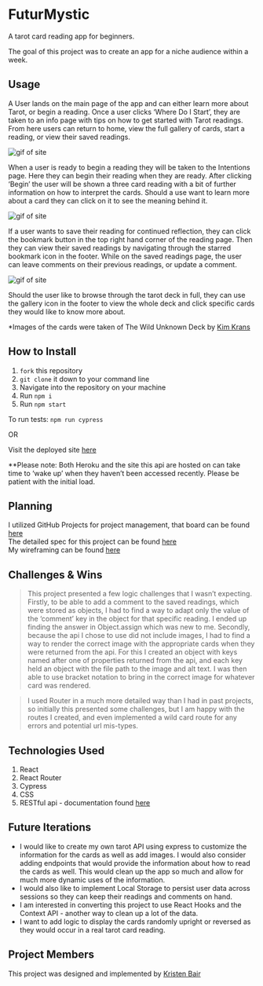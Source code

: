 # FuturMystic

A tarot card reading app for beginners.

The goal of this project was to create an app for a niche audience within a week. 

## Usage
A User lands on the main page of the app and can either learn more about Tarot, or begin a reading. Once a user clicks ‘Where Do I Start’, they are taken to an info page with tips on how to get started with Tarot readings. From here users can return to home, view the full gallery of cards, start a reading, or view their saved readings. 

![gif of site](https://media.giphy.com/media/plFwmDRhUtC06EnGya/giphy.gif)

When a user is ready to begin a reading they will be taken to the Intentions page. Here they can begin their reading when they are ready. After clicking ‘Begin’ the user will be shown a three card reading with a bit of further information on how to interpret the cards. Should a use want to learn more about a card they can click on it to see the meaning behind it. 

![gif of site](https://media.giphy.com/media/cFK9C0mOVQxuuq5uvb/giphy.gif)

If a user wants to save their reading for continued reflection, they can click the bookmark button in the top right hand corner of the reading page. Then they can view their saved readings by navigating through the starred bookmark icon in the footer. While on the saved readings page, the user can leave comments on their previous readings, or update a comment. 

![gif of site](https://media.giphy.com/media/jNq0qXQsYNcXWvcCIk/giphy.gif)

Should the user like to browse through the tarot deck in full, they can use the gallery icon in the footer to view the whole deck and click specific cards they would like to know more about. 

[](https://media.giphy.com/media/Ne01iaD8CEcZRSNqq6/giphy.gif)


*Images of the cards were taken of The Wild Unknown Deck by [Kim Krans](https://www.thewildunknown.com/collections/shop-the-magic)

## How to Install
1. `fork` this repository
2. `git clone` it down to your command line
3. Navigate into the repository on your machine
4. Run `npm i`
5. Run `npm start`

To run tests: `npm run cypress`

OR

Visit the deployed site [here](http://futur-mystic.herokuapp.com/)

**Please note: Both Heroku and the site this api are hosted on can take time to ‘wake up’ when they haven’t been accessed recently. Please be patient with the initial load.

## Planning
I utilized GitHub Projects for project management, that board can be found [here](https://github.com/kristenmb/FuturMystic/projects/1) <br/>
The detailed spec for this project can be found [here](https://frontend.turing.io/projects/module-3/niche-audience.html) <br/>
My wireframing can be found [here](https://miro.com/app/board/o9J_lRHqcFQ=/)

## Challenges & Wins
> This project presented a few logic challenges that I wasn’t expecting. Firstly, to be able to add a comment to the saved readings, which were stored as objects, I had to find a way to adapt only the value of the ‘comment’ key in the object for that specific reading. I ended up finding the answer in Object.assign which was new to me. Secondly, because the api I chose to use did not include images, I had to find a way to render the correct image with the appropriate cards when they were returned from the api. For this I created an object with keys named after one of properties returned from the api, and each key held an object with the file path to the image and alt text. I was then able to use bracket notation to bring in the correct image for whatever card was rendered.

> I used Router in a much more detailed way than I had in past projects, so initially this presented some challenges, but I am happy with the routes I created, and even implemented a wild card route for any errors and potential url mis-types.

## Technologies Used
1. React
2. React Router
3. Cypress
4. CSS
5. RESTful api - documentation found [here](https://app.swaggerhub.com/apis/ekswagger/rws-tarot_card_api/1.0.0#/Get%20cards/get_cards_random)

## Future Iterations
- I would like to create my own tarot API using express to customize the information for the cards as well as add images. I would also consider adding endpoints that would provide the information about how to read the cards as well. This would clean up the app so much and allow for much more dynamic uses of the information. 
- I would also like to implement Local Storage to persist user data across sessions so they can keep their readings and comments on hand. 
- I am interested in converting this project to use React Hooks and the Context API - another way to clean up a lot of the data.
- I want to add logic to display the cards randomly upright or reversed as they would occur in a real tarot card reading. 

## Project Members
This project was designed and implemented by [Kristen Bair](https://github.com/kristenmb)



